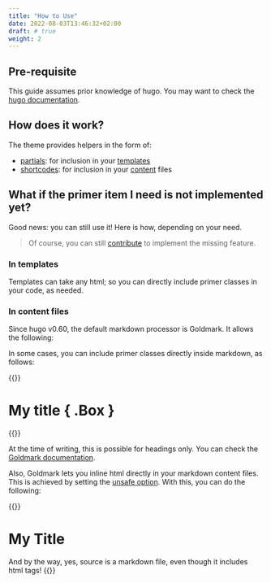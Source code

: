 ```yaml
---
title: "How to Use"
date: 2022-08-03T13:46:32+02:00
draft: # true
weight: 2
---
```




## Pre-requisite

This guide assumes prior knowledge of hugo. You may want to check the [hugo documentation](https://gohugo.io/documentation/).

## How does it work?

The theme provides helpers in the form of:

- [partials](https://gohugo.io/templates/partials/): for inclusion in your [templates](https://gohugo.io/templates/)
- [shortcodes](https://gohugo.io/content-management/shortcodes/): for inclusion in your [content](https://gohugo.io/content-management/organization/) files

## What if the primer item I need is not implemented yet?

Good news: you can still use it! Here is how, depending on your need.

> Of course, you can still [contribute](../contributing) to implement the missing feature.

### In templates

Templates can take any html; so you can directly include primer classes in your code, as needed.

### In content files

Since hugo v0.60, the default markdown processor is Goldmark. It allows the following:

In some cases, you can include primer classes directly inside markdown, as follows:


{{<example>}}
<!-- content/somecontent.md -->

# My title { .Box }
{{</example>}}

At the time of writing, this is possible for headings only. You can check the [Goldmark documentation](https://github.com/yuin/goldmark/#attributes).

Also, Goldmark lets you inline html directly in your markdown content files. This is achieved by setting the [unsafe option](https://gohugo.io/getting-started/configuration-markup/#goldmark). With this, you can do the following:

{{<example>}}
<!-- content/somecontent.md -->

<h1 class="Box">My Title</h1>

And by the way, yes, source is a markdown file, even though it includes html tags!
{{</example>}}
